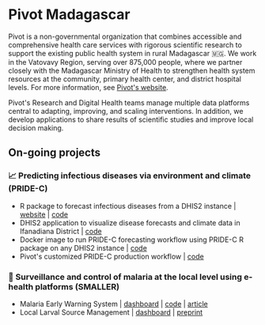 # Pivot Madagascar

Pivot is a non-governmental organization that combines accessible and comprehensive health care services with rigorous scientific research to support the existing public health system in rural Madagascar 🇲🇬. We work in the Vatovavy Region, serving over 875,000 people, where we partner closely with the Madagascar Ministry of Health to strengthen health system resources at the community, primary health center, and district hospital levels. For more information, see [Pivot's website](https://www.pivotworks.org/).

Pivot's Research and Digital Health teams manage multiple data platforms central to adapting, improving, and scaling interventions. In addition, we develop applications to share results of scientific studies and improve local decision making.

## On-going projects

### 📈 Predicting infectious diseases via environment and climate (PRIDE-C)

- R package to forecast infectious diseases from a DHIS2 instance | [website](https://pivot-madagascar.github.io/PRIDEC-package/) | [code](https://github.com/Pivot-Madagascar/PRIDEC-package)
- DHIS2 application to visualize disease forecasts and climate data in Ifanadiana District | [code](https://gitlab.com/pivot-dev/PRIDE-C/pride-c-app)
- Docker image to run PRIDE-C forecasting workflow using PRIDE-C R package on any DHIS2 instance | [code](https://github.com/Pivot-Madagascar/pridec-docker)
- Pivot's customized PRIDE-C production workflow | [code](https://github.com/Pivot-Madagascar/pridec-pivot-update)

### 🦟 Surveillance and control of malaria at the local level using e-health platforms (SMALLER) 

- Malaria Early Warning System | [dashboard](https://smaller.pivot-dashboard.org/) | [code](https://gitlab.com/pivot-sci-apps/smaller-shiny) | [article](https://doi.org/10.1186/s12936-025-05266-0)
- Local Larval Source Management | [dashboard](https://lsm.pivot-dashboard.org/) | [preprint](https://www.researchsquare.com/article/rs-5181799/v1)
